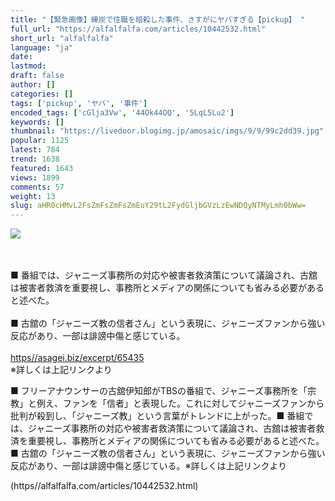 ```yaml
---
title: "【緊急画像】練炭で住職を暗殺した事件、さすがにヤバすぎる【pickup】 "
full_url: "https://alfalfalfa.com/articles/10442532.html"
short_url: "alfalfalfa"
language: "ja"
date: 
lastmod: 
draft: false
author: []
categories: []
tags: ['pickup', 'ヤバ', '事件']
encoded_tags: ['cGlja3Vw', '44Ok44OQ', '5LqL5Lu2']
keywords: []
thumbnail: "https://livedoor.blogimg.jp/amosaic/imgs/9/9/99c2dd39.jpg"
popular: 1125
latest: 784
trend: 1638
featured: 1643
views: 1899
comments: 57
weight: 13
slug: aHR0cHMvL2FsZmFsZmFsZmEuY29tL2FydGljbGVzLzEwNDQyNTMyLmh0bWw=
---
```


![](https://livedoor.blogimg.jp/amosaic/imgs/9/9/99c2dd39.jpg)

<div><br> <br> ■ 番組では、ジャニーズ事務所の対応や被害者救済策について議論され、古舘は被害者救済を重要視し、事務所とメディアの関係についても省みる必要があると述べた。<br> <br> ■ 古舘の「ジャニーズ教の信者さん」という表現に、ジャニーズファンから強い反応があり、一部は誹謗中傷と感じている。<br> <br> <a href='https//asagei.biz/excerpt/65435' target='_blank' rel='nofollow'>https//asagei.biz/excerpt/65435</a><br> ※詳しくは上記リンクより <br> <p>■ フリーアナウンサーの古舘伊知郎がTBSの番組で、ジャニーズ事務所を「宗教」と例え、ファンを「信者」と表現した。これに対してジャニーズファンから批判が殺到し、「ジャニーズ教」という言葉がトレンドに上がった。■ 番組では、ジャニーズ事務所の対応や被害者救済策について議論され、古舘は被害者救済を重要視し、事務所とメディアの関係についても省みる必要があると述べた。■ 古舘の「ジャニーズ教の信者さん」という表現に、ジャニーズファンから強い反応があり、一部は誹謗中傷と感じている。※詳しくは上記リンクより</p></div>

(https//alfalfalfa.com/articles/10442532.html)
